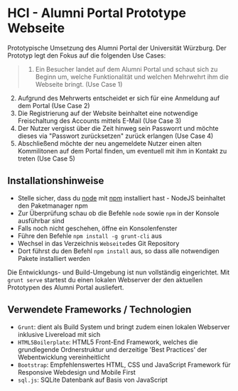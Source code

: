 # HCI - Alumni Portal Prototype Webseite

Prototypische Umsetzung des Alumni Portal der Universität Würzburg. Der Prototyp legt den Fokus auf die folgenden Use Cases:
> 1. Ein Besucher landet auf dem Alumni Portal und schaut sich zu Beginn um, welche Funktionalität und welchen Mehrwehrt ihm die Webseite bringt. (Use Case 1)
2. Aufgrund des Mehrwerts entscheidet er sich für eine Anmeldung auf dem Portal (Use Case 2)
3. Die Registrierung auf der Website beinhaltet eine notwendige Freischaltung des Accounts mittels E-Mail (Use Case 3)
4. Der Nutzer vergisst über die Zeit hinweg sein Passworrt und möchte dieses via "Passwort zurücksetzen" zurück erlangen (Use Case 4)
5. Abschließend möchte der neu angemeldete Nutzer einen alten Kommilitonen auf dem Portal finden, um eventuell mit ihm in Kontakt zu treten (Use Case 5)

## Installationshinweise

* Stelle sicher, dass du [node](https://nodejs.org/) mit [npm](https://www.npmjs.com/) installiert hast - NodeJS beinhaltet den Paketmanager npm
* Zur Überprüfung schau ob die Befehle `node` sowie `npm` in der Konsole ausführbar sind
* Falls noch nicht geschehen, öffne ein Konsolenfenster
* Führe den Befehle ```npm install -g grunt-cli``` aus
* Wechsel in das Verzeichnis `Webseite`des Git Repository
* Dort führst du den Befehl ```npm install``` aus, so dass alle notwendigen Pakete installiert werden

Die Entwicklungs- und Build-Umgebung ist nun vollständig eingerichtet. Mit `grunt serve` startest du einen lokalen Webserver der den aktuellen Prototypen des Alumni Portal ausliefert.

## Verwendete Frameworks / Technologien

* `Grunt`: dient als Build System und bringt zudem einen lokalen Webserver inklusive Livereload mit sich
* `HTML5Boilerplate`: HTML5 Front-End Framework, welches die grundlegende Ordnerstruktur und derzeitige 'Best Practices' der Webentwicklung vereinheitlicht
* `Bootstrap`: Empfehlenswertes HTML, CSS und JavaScript Framework für Responsive Webdesign und Mobile First
* `sql.js`: SQLite Datenbank auf Basis von JavaScript
